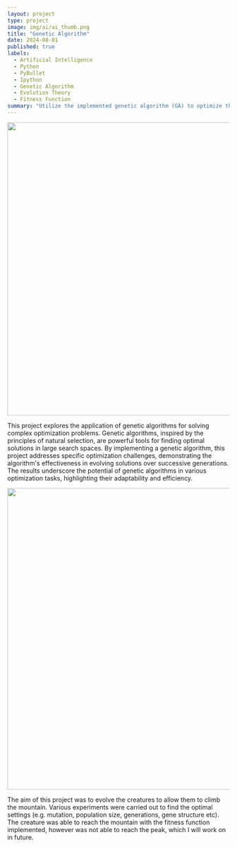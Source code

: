 ```yaml
---
layout: project
type: project
image: img/ai/ai_thumb.png
title: "Genetic Algorithm"
date: 2024-08-01
published: true
labels:
  - Artificial Intelligence
  - Python
  - PyBullet
  - Ipython
  - Genetic Algorithm
  - Evolution Theory
  - Fitness Function
summary: "Utilize the implemented genetic algorithm (GA) to optimize the performance of virtual creatures in a simulated environment designed to mimic the challenge of climbing a mountain. Inspiration is taken from Karl Sims Creatures."
---
```


<div class="text-center p-4">
  <img width="883" height="663" src="../img/ai/ai_result_2.png" class="img-thumbnail" >
</div>

This project explores the application of genetic algorithms for solving complex optimization problems. Genetic algorithms, inspired by the principles of natural selection, are powerful tools for finding optimal solutions in large search spaces. By implementing a genetic algorithm, this project addresses specific optimization challenges, demonstrating the algorithm's effectiveness in evolving solutions over successive generations. The results underscore the potential of genetic algorithms in various optimization tasks, highlighting their adaptability and efficiency.

<div class="text-center p-4">
  <img width="1077" height="682" src="../img/ai/ai_result_1.png" class="img-thumbnail" >
</div>

The aim of this project was to evolve the creatures to allow them to climb the mountain. Various experiments were carried out to find the optimal settings (e.g. mutation, population size, generations, gene structure etc). The creature was able to reach the mountain with the fitness function implemented, however was not able to reach the peak, which I will work on in future. 
